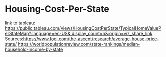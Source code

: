 # Housing-Cost-Per-State
link to tableau: https://public.tableau.com/views/HousingCostPerState/TypicalHomeValuePerStateMap?:language=en-US&:display_count=n&:origin=viz_share_link
Sources:https://www.fool.com/the-ascent/research/average-house-price-state/
https://worldpopulationreview.com/state-rankings/median-household-income-by-state
